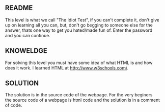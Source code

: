 README
------

This level is what we call "The Idiot Test", if you can't complete it, don't give up on learning all you can, but, don't go begging to someone else for the answer, thats one way to get you hated/made fun of. Enter the password and you can continue.


KNOWELDGE
---------

For solving this level you must have some idea of what HTML is and how does it work. I learned HTML at http://www.w3schools.com/.

SOLUTION
--------

The solution is in the source code of the webpage. For the very beginers the source code of a webpage is html code and the solution is in a comment of code.
